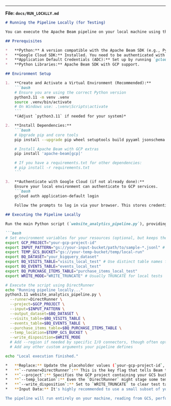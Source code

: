 
---

**File: `docs/RUN_LOCALLY.md`**

```markdown
# Running the Pipeline Locally (for Testing)

You can execute the Apache Beam pipeline on your local machine using the `DirectRunner`. This is useful for rapid development, debugging, and testing pipeline logic without deploying to Dataflow. However, it still requires access to Google Cloud resources (GCS for input/temp, BigQuery for output) from your machine.

## Prerequisites

*   **Python:** A version compatible with the Apache Beam SDK (e.g., Python 3.11, matching the `Dockerfile`).
*   **Google Cloud SDK:** Installed. You need to be authenticated with credentials that have permissions to read/write the necessary GCS buckets and BigQuery dataset/tables.
*   **Application Default Credentials (ADC):** Set up by running `gcloud auth application-default login`. This allows the Beam pipeline to authenticate to GCP services when run locally.
*   **Python Libraries:** Apache Beam SDK with GCP support.

## Environment Setup

1.  **Create and Activate a Virtual Environment (Recommended):**
    ```bash
    # Ensure you are using the correct Python version
    python3.11 -m venv .venv
    source .venv/bin/activate
    # On Windows use: .\venv\Scripts\activate
    ```
    *(Adjust `python3.11` if needed for your system)*

2.  **Install Dependencies:**
    ```bash
    # Upgrade pip and core tools
    pip install --upgrade pip wheel setuptools build pyyaml jsonschema

    # Install Apache Beam with GCP extras
    pip install 'apache-beam[gcp]'

    # If you have a requirements.txt for other dependencies:
    # pip install -r requirements.txt
    ```

3.  **Authenticate with Google Cloud (if not already done):**
    Ensure your local environment can authenticate to GCP services.
    ```bash
    gcloud auth application-default login
    ```
    Follow the prompts to log in via your browser. This stores credentials that the Beam SDK will automatically pick up.

## Executing the Pipeline Locally

Run the main Python script (`website_analytics_pipeline.py`), providing the necessary arguments via the command line. Crucially, specify `DirectRunner`.

```bash
# Set environment variables for your resources (optional, but keeps the command cleaner)
export GCP_PROJECT="your-gcp-project-id"
export INPUT_PATTERN="gs://your-input-bucket/path/to/sample-*.jsonl" # Use a small sample for local testing
export TEMP_GCS_BUCKET="gs://your-temp-bucket/temp/local-run"
export BQ_DATASET="your_bigquery_dataset"
export BQ_VISITS_TABLE="visits_local_test" # Use distinct table names for testing
export BQ_EVENTS_TABLE="events_local_test"
export BQ_PURCHASE_ITEMS_TABLE="purchase_items_local_test"
export WRITE_MODE="WRITE_TRUNCATE" # Usually TRUNCATE for local tests

# Execute the script using DirectRunner
echo "Running pipeline locally..."
python3.11 website_analytics_pipeline.py \
  --runner=DirectRunner \
  --project=$GCP_PROJECT \
  --input=$INPUT_PATTERN \
  --output_dataset=$BQ_DATASET \
  --visits_table=$BQ_VISITS_TABLE \
  --events_table=$BQ_EVENTS_TABLE \
  --purchase_items_table=$BQ_PURCHASE_ITEMS_TABLE \
  --temp_location=$TEMP_GCS_BUCKET \
  --write_disposition=$WRITE_MODE
  # Add --region if needed by specific I/O connectors, though often optional for DirectRunner
  # Add any other custom arguments your pipeline defines

echo "Local execution finished."

*   **Replace:** Update the placeholder values (`your-gcp-project-id`, `gs://your-input-bucket/...`, etc.) with your actual GCP resource names.
*   **`--runner=DirectRunner`:** This is the key flag that tells Beam to run locally.
*   **`--project`:** Specifies the GCP project containing your GCS buckets and BigQuery dataset.
*   **`--temp_location`:** Even the `DirectRunner` might stage some temporary files, especially when interacting with GCP services. Provide a GCS path it can write to.
*   **`--write_disposition`:** Set to `WRITE_TRUNCATE` to clear test tables before each run, or `WRITE_APPEND` to add data. Use distinct table names (`_local_test`) to avoid impacting production tables.
*   **Input Data:** It's highly recommended to use a small subset of your actual data (`sample-*.jsonl`) for local testing to keep execution times reasonable.

The pipeline will run entirely on your machine, reading from GCS, performing transformations in memory, and writing results to BigQuery using your ADC. Monitor the console output for progress logs and any errors. Execution time will depend on the amount of data processed and your machine's resources.
